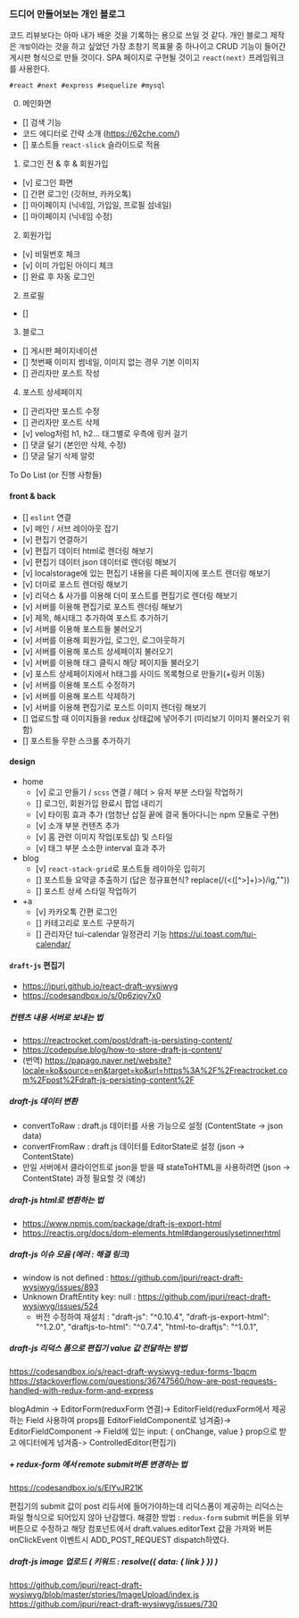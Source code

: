 ### 드디어 만들어보는 개인 블로그

코드 리뷰보다는 아마 내가 배운 것을 기록하는 용으로 쓰일 것 같다. 개인 블로그 제작은 `개발`이라는 것을 하고 싶었던 가장 초창기 목표물 중 하나이고 CRUD 기능이 들어간 게시판 형식으로 만들 것이다. SPA 페이지로 구현될 것이고 `react(next)` 프레임워크를 사용한다.

`#react #next #express #sequelize #mysql`

0. 메인화면
- [] 검색 기능
- 코드 에디터로 간략 소개 (https://62che.com/)
- [] 포스트들 `react-slick` 슬라이드로 적용

1. 로그인 전 & 후 & 회원가입
- [v] 로그인 화면
- [] 간편 로그인 (깃허브, 카카오톡)
- [] 마이페이지 (닉네임, 가입일, 프로필 섬네일)
- [] 마이페이지 (닉네임 수정)

2. 회원가입
- [v] 비밀번호 체크
- [v] 이미 가입된 아이디 체크
- [] 완료 후 자동 로그인

2. 프로필
- []

3. 블로그 
- [] 게시판 페이지네이션
- [] 첫번째 이미지 썸네일, 이미지 없는 경우 기본 이미지
- [] 관리자만 포스트 작성

4. 포스트 상세페이지
- [] 관리자만 포스트 수정
- [] 관리자만 포스트 삭제
- [v] velog처럼 h1, h2... 태그별로 우측에 링커 걸기
- [] 댓글 달기 (본인만 삭제, 수정)
- [] 댓글 달기 삭제 알럿

 To Do List (or 진행 사항들)
#### front & back
- [] `eslint` 연결 
- [v] 메인 / 서브 레이아웃 잡기
- [v] 편집기 연결하기
- [v] 편집기 데이터 html로 렌더링 해보기
- [v] 편집기 데이터 json 데이터로 렌더링 해보기
- [v] localstorage에 있는 편집기 내용을 다른 페이지에 포스트 렌더링 해보기
- [v] 더미로 포스트 렌더링 해보기
- [v] 리덕스 & 사가를 이용해 더미 포스트를 편집기로 렌더링 해보기 
- [v] 서버를 이용해 편집기로 포스트 렌더링 해보기 
- [v] 제목, 해시태그 추가하여 포스트 추가하기
- [v] 서버를 이용해 포스트들 불러오기
- [v] 서버를 이용해 회원가입, 로그인, 로그아웃하기
- [v] 서버를 이용해 포스트 상세페이지 불러오기
- [v] 서버를 이용해 태그 클릭시 해당 페이지들 불러오기
- [v] 포스트 상세페이지에서 h태그를 사이드 목록형으로 만들기(+링커 이동)
- [v] 서버를 이용해 포스트 수정하기
- [v] 서버를 이용해 포스트 삭제하기
- [v] 서버를 이용해 편집기로 포스트 이미지 렌더링 해보기 
- [] 업로드할 때 이미지들을 redux 상태값에 넣어주기 (미리보기 이미지 불러오기 위함) 
- [] 포스트들 무한 스크롤 추가하기

#### design
- home
    - [v] 로고 만들기 / `scss` 연결 / 헤더 > 유저 부분 스타일 작업하기
    - [] 로그인, 회원가입 완료시 팝업 내리기
    - [v] 타이핑 효과 추가 (엄청난 삽질 끝에 결국 돌아다니는 npm 모듈로 구현)
    - [v] 소개 부분 컨텐츠 추가
    - [v] 홈 관련 이미지 작업(포토샵) 및 스타일
    - [v] 태그 부분 소소한 interval 효과 추가
- blog
    - [v] `react-stack-grid`로 포스트들 레이아웃 입히기
    - [] 포스트들 요약글 추출하기 (답은 정규표현식? replace(/(<([^>]+)>)/ig,""))
    - [] 포스트 상세 스타일 작업하기
- +a 
    - [v] 카카오톡 간편 로그인
    - [] 카테고리로 포스트 구분하기
    - [] 관리자단 tui-calendar 일정관리 기능 https://ui.toast.com/tui-calendar/
 
#### `draft-js` 편집기 
- https://jpuri.github.io/react-draft-wysiwyg
- https://codesandbox.io/s/0p6zjoy7x0

##### 컨텐츠 내용 서버로 보내는 법
- https://reactrocket.com/post/draft-js-persisting-content/
- https://codepulse.blog/how-to-store-draft-js-content/
- (번역) https://papago.naver.net/website?locale=ko&source=en&target=ko&url=https%3A%2F%2Freactrocket.com%2Fpost%2Fdraft-js-persisting-content%2F

##### draft-js 데이터 변환 
- convertToRaw : draft.js 데이터를 사용 가능으로 설정 (ContentState -> json data)
- convertFromRaw : draft.js 데이터를 EditorState로 설정 (json -> ContentState)
- 만일 서버에서 클라이언트로 json을 받을 때 stateToHTML을 사용하려면 (json -> ContentState) 과정 필요할 것 (예상)

##### draft-js html로 변환하는 법
- https://www.npmjs.com/package/draft-js-export-html
- https://reactjs.org/docs/dom-elements.html#dangerouslysetinnerhtml


##### draft-js 이슈 모음 (에러 : 해결 링크)
- window is not defined :  https://github.com/jpuri/react-draft-wysiwyg/issues/893
- Unknown DraftEntity key: null : https://github.com/jpuri/react-draft-wysiwyg/issues/524
    - 버전 수정하여 재설치 : "draft-js": "^0.10.4", "draft-js-export-html": "^1.2.0", "draftjs-to-html": "^0.7.4", "html-to-draftjs": "^1.0.1",

##### draft-js 리덕스 폼으로 편집기 value 값 전달하는 방법
https://codesandbox.io/s/react-draft-wysiwyg-redux-forms-1bqcm
https://stackoverflow.com/questions/36747560/how-are-post-requests-handled-with-redux-form-and-express

blogAdmin -> 
EditorForm(reduxForm 연결)-> 
EditorField(reduxForm에서 제공하는 Field 사용하여 props를 EditorFieldComponent로 넘겨줌)->
EditorFieldComponent -> Field에 있는 input: { onChange, value } prop으로 받고 에디터에게 넘겨줌->
ControlledEditor(편집기)

##### + redux-form 에서 remote submit버튼 변경하는 법
https://codesandbox.io/s/ElYvJR21K

편집기의 submit 값이 post 리듀서에 들어가야하는데 리덕스폼이 제공하는 리덕스는 파일 형식으로 되어있지 않아 난감했다.
해결한 방법 : `redux-form` submit 버튼을 외부 버튼으로 수정하고 해당 컴포넌트에서 draft.values.editorText 값을 가져와 버튼 onClickEvent 이벤트시 ADD_POST_REQUEST dispatch하였다.

##### draft-js image 업로드 ( 키워드 : resolve({ data: { link } }) )
https://github.com/jpuri/react-draft-wysiwyg/blob/master/stories/ImageUpload/index.js
https://github.com/jpuri/react-draft-wysiwyg/issues/730